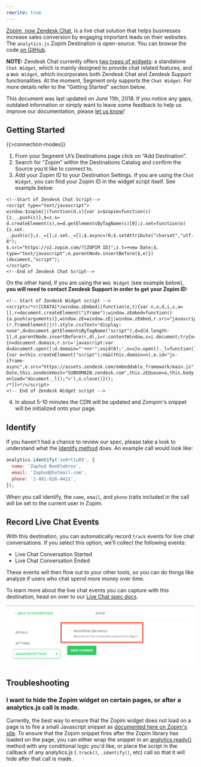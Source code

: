 ```yaml
---
rewrite: true
---
```


[Zopim, now Zendesk Chat](https://developer.zendesk.com/rest_api/docs/chat/introduction), is a live chat solution that helps businesses increase sales conversion by engaging important leads on their websites. The `analytics.js` Zopim Destination is open-source. You can browse the code [on GitHub](https://github.com/segment-integrations/analytics.js-integration-zopim).

**NOTE:** Zendesk Chat currently offers [two types of widgets](https://support.zendesk.com/hc/en-us/articles/115007912068-Using-the-Chat-JavaScript-API): a standalone `Chat Widget`, which is mainly designed to provide chat related features, and a `Web Widget`, which incorporates both Zendesk Chat and Zendesk Support functionalities. At the moment, Segment only supports the `Chat Widget`. For more details refer to the "Getting Started" section below. 

This document was last updated on June 11th, 2018. If you notice any gaps, outdated information or simply want to leave some feedback to help us improve our documentation, please [let us know](https://segment.com/help/contact)!

## Getting Started

{{>connection-modes}}

1. From your Segment UI’s Destinations page click on “Add Destination”.
2. Search for “Zopim” within the Destinations Catalog and confirm the Source you’d like to connect to.
3. Add your Zopim ID to your Destination Settings. If you are using the `Chat Widget`, you can find your Zopim ID in the widget script itself. See example below:

```
<!--Start of Zendesk Chat Script-->
<script type="text/javascript">
window.$zopim||(function(d,s){var z=$zopim=function(c){z._.push(c)},$=z.s=
d.createElement(s),e=d.getElementsByTagName(s)[0];z.set=function(o){z.set.
_.push(o)};z._=[];z.set._=[];$.async=!0;$.setAttribute("charset","utf-8");
$.src="https://v2.zopim.com/?[ZOPIM ID]";z.t=+new Date;$.
type="text/javascript";e.parentNode.insertBefore($,e)})(document,"script");
</script>
<!--End of Zendesk Chat Script-->
```

On the other hand, if you are using the `Web Widget` (see example below), **you will need to contact Zendesk Support in order to get your Zopim ID:**

```
<!-- Start of Zendesk Widget script -->
<script>/*<![CDATA[*/window.zEmbed||function(e,t){var n,o,d,i,s,a=[],r=document.createElement("iframe");window.zEmbed=function(){a.push(arguments)},window.zE=window.zE||window.zEmbed,r.src="javascript:false",r.title="",r.role="presentation",(r.frameElement||r).style.cssText="display: none",d=document.getElementsByTagName("script"),d=d[d.length-1],d.parentNode.insertBefore(r,d),i=r.contentWindow,s=i.document;try{o=s}catch(e){n=document.domain,r.src='javascript:var d=document.open();d.domain="'+n+'";void(0);',o=s}o.open()._l=function(){var e=this.createElement("script");n&&(this.domain=n),e.id="js-iframe-async",e.src="https://assets.zendesk.com/embeddable_framework/main.js",this.t=+new Date,this.zendeskHost="SUBDOMAIN.zendesk.com",this.zEQueue=a,this.body.appendChild(e)},o.write('<body onload="document._l();">'),o.close()}();
/*]]>*/</script>
<!-- End of Zendesk Widget script -->
```

4. In about 5-10 minutes the CDN will be updated and Zompim's snippet will be initialized onto your page.

## Identify

If you haven't had a chance to review our spec, please take a look to understand what the [Identify method](https://segment.com/docs/spec/identify/) does. An example call would look like:

```javascript
analytics.identify('ze8rt1u89', {
  name: 'Zaphod Beeblebrox',
  email: 'Zaphod@hotmail.com',
  phone: '1-401-826-4421',
});
```

When you call identify, the `name`, `email`, and `phone` traits included in the call will be set to the current user in Zopim.

## Record Live Chat Events

With this destination, you can automatically record `track` events for live chat conversations. If you select this option, we’ll collect the following events:
* Live Chat Conversation Started
* Live Chat Conversation Ended

These events will then flow out to your other tools, so you can do things like analyze if users who chat spend more money over time.

To learn more about the live chat events you can capture with this destination, head on over to our [Live Chat spec docs](/docs/spec/live-chat/).

![Turn on Zopim](images/recordlivechat.png)

## Troubleshooting

### I want to hide the Zopim widget on certain pages, or after a analytics.js call is made.

Currently, the best way to ensure that the Zopim widget does not load on a page is to fire a small Javascript snippet as [documented here on Zopim's site](https://api.zopim.com/files/meshim/widget/controllers/liveChatAPI/Window-js.html#$zopim.livechat.window.hide). To ensure that the Zopim snippet fires after the Zopim library has loaded on the page, you can either wrap the snippet in an [analytics.ready()](/docs/sources/website/analytics.js/#ready) method with any conditional logic you'd like, or place the script in the callback of any analytics.js (`.track()`, `.identify()`, etc) call so that it will hide after that call is made.
